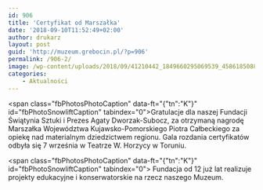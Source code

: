 ```yaml
---
id: 906
title: 'Certyfikat od Marszałka'
date: '2018-09-10T11:52:49+02:00'
author: drukarz
layout: post
guid: 'http://muzeum.grebocin.pl/?p=906'
permalink: /906-2/
image: /wp-content/uploads/2018/09/41210442_1849660295069539_4586185088194052096_n.jpg
categories:
    - Aktualności
---
```


<span class="fbPhotosPhotoCaption" data-ft="{"tn":"K"}" id="fbPhotoSnowliftCaption" tabindex="0"><span class="hasCaption">Gratulacje dla naszej Fundacji Świątynia Sztuki i Prezes Agaty Dworzak-Subocz, za otrzymaną nagrodę Marszałka Województwa Kujawsko-Pomorskiego Piotra Całbeckiego za opiekę nad materialnym dziedzictwem regionu. Gala rozdania certyfikatów odbyła się 7 września w Teatrze W. Horzycy w Toruniu.</span></span>

<span class="fbPhotosPhotoCaption" data-ft="{"tn":"K"}" id="fbPhotoSnowliftCaption" tabindex="0"><span class="hasCaption"> Fundacja od 12 już lat realizuje projekty edukacyjne i konserwatorskie na rzecz naszego Muzeum. </span></span><span class="fbPhotoTagList" id="fbPhotoSnowliftTagList"></span>